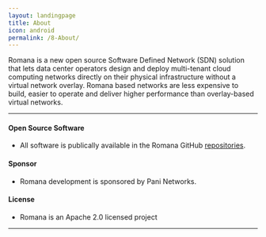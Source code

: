 ```yaml
---
layout: landingpage
title: About
icon: android
permalink: /8-About/
---
```

Romana is a new open source Software Defined Network (SDN) solution that lets data center operators design and deploy multi-tenant cloud computing networks directly on their physical infrastructure without a virtual network overlay. Romana based networks are less expensive to build, easier to operate and deliver higher performance than overlay-based virtual networks.

----

#### Open Source Software

- All software is publically available in the Romana GitHub [repositories](www.github.com/romana).

#### Sponsor

- Romana development is sponsored by Pani Networks. 

#### License

- Romana is an Apache 2.0 licensed project 

---

